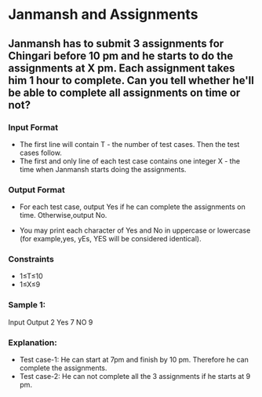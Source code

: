 # Janmansh and Assignments
## Janmansh has to submit 3 assignments for Chingari before 10 pm and he starts to do the assignments at X pm. Each assignment takes him 1 hour to complete. Can you tell whether he'll be able to complete all assignments on time or not?

### Input Format
- The first line will contain T - the number of test cases. Then the test cases follow.
- The first and only line of each test case contains one integer X - the time when Janmansh starts doing the assignments.

### Output Format
- For each test case, output Yes if he can complete the assignments on time. Otherwise,output No.

- You may print each character of Yes and No in uppercase or lowercase (for example,yes, yEs, YES will be considered identical).

### Constraints
- 1≤T≤10
- 1≤X≤9

### Sample 1:
Input                        Output
2                             Yes
7                             NO
9

### Explanation:
- Test case-1: He can start at 7pm and finish by 10 pm. Therefore he can complete the assignments.
- Test case-2: He can not complete all the 3 assignments if he starts at 9 pm.
